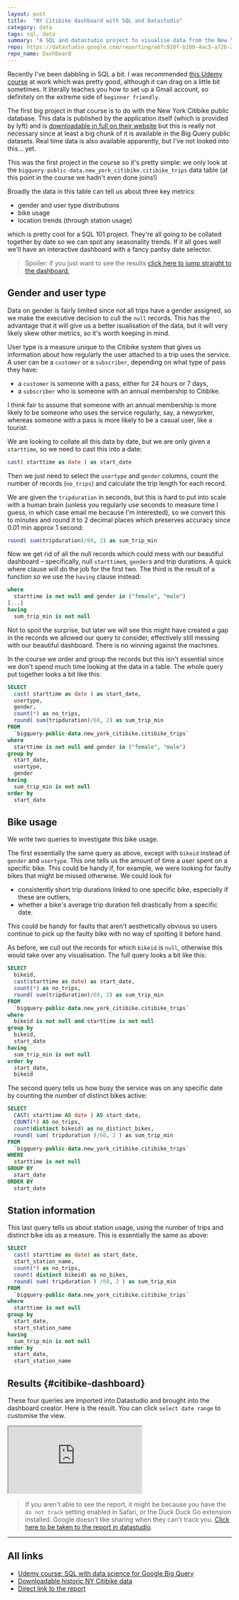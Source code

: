 ```yaml
---
layout: post
title:  "NY Citibike dashboard with SQL and Datastudio"
category: data
tags: sql, data
summary: "A SQL and datastudio project to visualise data from the New York Citibike public data set on Big Query."
repo: https://datastudio.google.com/reporting/a6fc910f-b100-4ac5-a72b-2fa35880f149
repo_name: Dashboard
---
```


Recently I've been dabbling in SQL a bit. I was recommended [this Udemy course][1] at work which was pretty good, although it can drag on a little bit sometimes. It literally teaches you how to set up a Gmail account, so definitely on the extreme side of `beginner friendly`.

The first big project in that course is to do with the New York Citibike public database. This data is published by the application itself (which is provided by lyft) and is [downloadable in full on their website][2] but this is really not necessary since at least a big chunk of it is available in the Big Query public datasets. Real time data is also available apparently, but I've not looked into this... yet.

This was the first project in the course so it's pretty simple: we only look at the `bigquery-public-data.new_york_citibike.citibike_trips` data table (at this point in the course we hadn't even done joins!)

Broadly the data in this table can tell us about three key metrics:
- gender and user type distributions
- bike usage
- location trends (through station usage)

which is pretty cool for a SQL 101 project. They're all going to be collated together by date so we can spot any seasonality trends. If it all goes well we'll have an interactive dashboard with a fancy pantsy date selector.

> Spoiler: if you just want to see the results [click here to jump straight to the dashboard.](#citibike-dashboard)

## Gender and user type

Data on gender is fairly limited since not all trips have a gender assigned, so we make the executive decision to cull the `null` records. This has the advantage that it will give us a better isualisation of the data, but it will very likely skew other metrics, so it's worth keeping in mind.

User type is a measure unique to the Citibike system that gives us information about how regularly the user attached to a trip uses the service. A user can be a `customer` or a `subscriber`, depending on what type of pass they have:
- a `customer` is someone with a pass, either for 24 hours or 7 days,
- a `subscriber` who is someone with an annual membership to Citibike.

I think fair to assume that someone with an annual membership is more likely to be someone who uses the service regularly, say, a newyorker, whereas someone with a pass is more likely to be a casual user, like a tourist.

We are looking to collate all this data by date, but we are only given a `starttime`, so we need to cast this into a date:
```sql
cast( starttime as date ) as start_date
```

Then we just need to select the `usertype` and `gender` columns, count the number of records (`no_trips`) and calculate the trip length for each record.

We are given the `tripduration` in seconds, but this is hard to put into scale with a human brain (unless you regularly use seconds to measure time I guess, in which case email me because I'm interested), so we convert this to minutes and round it to 2 decimal places which preserves accuracy since 0.01 min approx 1 second:

```sql
round( sum(tripduration)/60, 2) as sum_trip_min
```

Now we get rid of all the null records which could mess with our beautiful dashboard – specifically, null `starttime`s, `gender`s and trip durations. A quick where clause will do the job for the first two. The third is the result of a function so we use the `having` clause instead:

```sql
where
  starttime is not null and gender in ("female", "male")
[...]
having
  sum_trip_min is not null
```

Not to spoil the surprise, but later we will see this might have created a gap in the records we allowed our query to consider, effectively still messing with our beautiful dashboard. There is no winning against the machines.

In the course we order and group the records but this isn't essential since we don't spend much time looking at the data in a table. The whole query put together looks a bit like this:

```sql
SELECT
  cast( starttime as date ) as start_date,
  usertype,
  gender,
  count(*) as no_trips,
  round( sum(tripduration)/60, 2) as sum_trip_min
FROM
  `bigquery-public-data.new_york_citibike.citibike_trips`
where
  starttime is not null and gender in ("female", "male")
group by
  start_date,
  usertype,
  gender
having
  sum_trip_min is not null
order by
  start_date
```

## Bike usage

We write two queries to investigate this bike usage.

The first essentially the same query as above, except with `bikeid` instead of `gender` and `usertype`. This one tells us the amount of time a user spent on a specific bike. This could be handy if, for example, we were looking for faulty bikes that might be missed otherwise. We could look for
- consistently short trip durations linked to one specific bike, especially if these are outliers,
- whether a bike's average trip duration fell drastically from a specific date.

This could be handy for faults that aren't aesthetically obvious so users continue to pick up the faulty bike with no way of spotting it before hand.

As before, we cull out the records for which `bikeid` is `null`, otherwise this would take over any visualisation. The full query looks a bit like this:

```sql
SELECT
  bikeid,
  cast(starttime as date) as start_date,
  count(*) as no_trips,
  round( sum(tripduration)/60, 2) as sum_trip_min
FROM
  `bigquery-public-data.new_york_citibike.citibike_trips`
where
  bikeid is not null and starttime is not null
group by
  bikeid,
  start_date
having
  sum_trip_min is not null
order by
  start_date,
  bikeid
```

The second query tells us how busy the service was on any specific date by counting the number of distinct bikes active:

```sql
SELECT
  CAST( starttime AS date ) AS start_date,
  COUNT(*) AS no_trips,
  count(distinct bikeid) as no_distinct_bikes,
  round( sum( tripduration )/60, 2 ) as sum_trip_min
FROM
  `bigquery-public-data.new_york_citibike.citibike_trips`
WHERE
  starttime is not null
GROUP BY
  start_date
ORDER BY
  start_date
```

## Station information

This last query tells us about station usage, using the number of trips and distinct bike ids as a measure. This is essentially the same as above:

```sql
SELECT
  cast( starttime as date) as start_date,
  start_station_name,
  count(*) as no_trips,
  count( distinct bikeid) as no_bikes,
  round( sum( tripduration ) /60, 2 ) as sum_trip_min
FROM
  `bigquery-public-data.new_york_citibike.citibike_trips`
where
  starttime is not null
group by
  start_date,
  start_station_name
having
  sum_trip_min is not null
order by
  start_date,
  start_station_name
```

## Results {#citibike-dashboard}

These four queries are imported into Datastudio and brought into the dashboard creator. Here is the result. You can click `select date range` to customise the view.


<div class="embed-responsive embed-responsive-4by3">
  <iframe class="embed-responsive-item" src="https://datastudio.google.com/embed/reporting/a6fc910f-b100-4ac5-a72b-2fa35880f149/page/SKniB"></iframe>
</div>

> If you aren't able to see the report, it might be because you have the `do not track` setting enabled in Safari, or the Duck Duck Go extension installed. Google doesn't like sharing when they can't track you. [Click here to be taken to the report in datastudio][3].



---

## All links

- [Udemy course: SQL with data science for Google Big Query][1]
- [Downloadable historic NY Citibike data][2]
- [Direct link to the report][3]

[1]: https://www.udemy.com/course/sql-for-data-science-with-google-big-query "SQL with data science for Google Big Query – Udemy"
[2]: https://s3.amazonaws.com/tripdata/index.html "Downloadable historic NY Citibike data"
[3]: https://datastudio.google.com/reporting/a6fc910f-b100-4ac5-a72b-2fa35880f149 "Direct link to the report"
